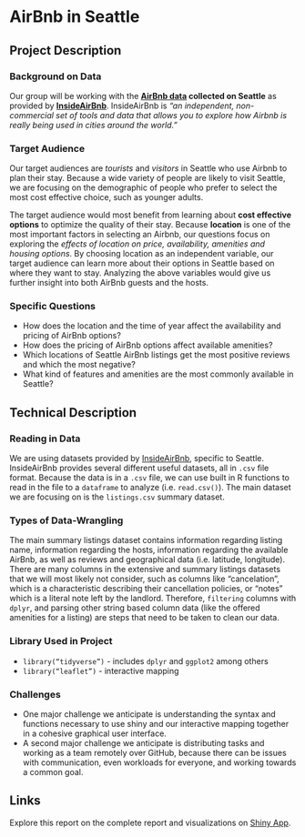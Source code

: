 #  AirBnb in Seattle

## Project Description

### Background on Data

Our group will be working with the **[AirBnb data](http://insideairbnb.com/get-the-data.html) collected on Seattle** as provided by **[InsideAirBnb](http://insideairbnb.com/about.html)**. InsideAirBnb is *“an independent, non-commercial set of tools and data that allows you to explore how Airbnb is really being used in cities around the world.”*

### Target Audience

Our target audiences are *tourists* and *visitors* in Seattle who use Airbnb to plan their stay. Because a wide variety of people are likely to visit Seattle, we are focusing on the demographic of people who prefer to select the most cost effective choice, such as younger adults.

The target audience would most benefit from learning about **cost effective options** to optimize the quality of their stay. Because **location** is one of the most important factors in selecting an Airbnb, our questions focus on exploring the *effects of location on price, availability, amenities and housing options*. By choosing location as an independent variable, our target audience can learn more about their options in Seattle based on where they want to stay. Analyzing the above variables would give us further insight into both AirBnb guests and the hosts.


### Specific Questions
* How does the location and the time of year affect the availability and pricing of AirBnb options?
* How does the pricing of AirBnb options affect available amenities?
* Which locations of Seattle AirBnb listings get the most positive reviews and which the most negative?
* What kind of features and amenities are the most commonly available in Seattle?

## Technical Description

### Reading in Data

We are using datasets provided by [InsideAirBnb](http://insideairbnb.com/get-the-data.html), specific to Seattle. InsideAirBnb provides several different useful datasets, all in `.csv` file format. Because the data is in a `.csv` file, we can use built in R functions to read in the file to a `dataframe` to analyze (i.e. `read.csv()`). The main dataset we are focusing on is the `listings.csv` summary dataset.

### Types of Data-Wrangling

The main summary listings dataset contains information regarding listing name, information regarding the hosts, information regarding the available AirBnb, as well as reviews and geographical data (i.e. latitude, longitude). There are many columns in the extensive and summary listings datasets that we will most likely not consider, such as columns like “cancelation”, which is a characteristic describing their cancellation policies, or “notes” which is a literal note left by the landlord. Therefore, `filtering` columns with `dplyr`, and parsing other string based column data (like the offered amenities for a listing) are steps that need to be taken to clean our data.

### Library Used in Project

* `library(“tidyverse”)` - includes `dplyr` and `ggplot2` among others
* `library(“leaflet”)` - interactive mapping

### Challenges

- One major challenge we anticipate is understanding the syntax and functions necessary to use shiny and our interactive mapping together in a cohesive graphical user interface.
- A second major challenge we anticipate is distributing tasks and working as a team remotely over GitHub, because there can be issues with communication, even workloads for everyone, and working towards a common goal.

## Links
Explore this report on the complete report and visualizations on [Shiny App](https://jasnel.shinyapps.io/seattle-airbnbs-visualization/).
